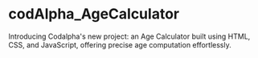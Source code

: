 # codAlpha_AgeCalculator
Introducing Codalpha's new project: an Age Calculator built using HTML, CSS, and JavaScript, offering precise age computation effortlessly.
